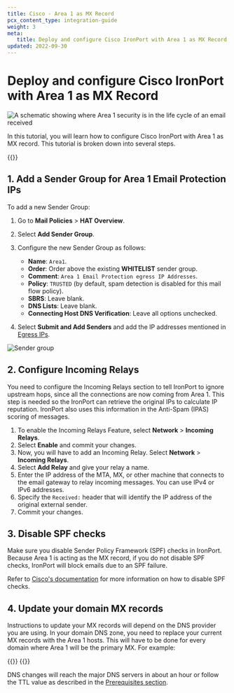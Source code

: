 ```yaml
---
title: Cisco - Area 1 as MX Record
pcx_content_type: integration-guide
weight: 3
meta:
   title: Deploy and configure Cisco IronPort with Area 1 as MX Record
updated: 2022-09-30
---
```


# Deploy and configure Cisco IronPort with Area 1 as MX Record

![A schematic showing where Area 1 security is in the life cycle of an email received](/images/email-security/deployment/inline-setup/cisco-area1-mx/cisco-area1-mx.png)

In this tutorial, you will learn how to configure Cisco IronPort with Area 1 as MX record. This tutorial is broken down into several steps.

{{<render file="_mx-deployment-prerequisites.md">}}

## 1. Add a Sender Group for Area 1 Email Protection IPs

To add a new Sender Group:

1. Go to **Mail Policies** > **HAT Overview**.

2. Select **Add Sender Group**.

3. Configure the new Sender Group as follows:
    * **Name**: `Area1`.
    * **Order**: Order above the existing **WHITELIST** sender group.
    * **Comment**: `Area 1 Email Protection egress IP Addresses`.
    * **Policy**: `TRUSTED` (by default, spam detection is disabled for this mail flow policy).
    * **SBRS**: Leave blank.
    * **DNS Lists**: Leave blank.
    * **Connecting Host DNS Verification**: Leave all options unchecked.

4. Select **Submit and Add Senders** and add the IP addresses mentioned in [Egress IPs](/email-security/deployment/inline/reference/egress-ips/).

![Sender group](/images/email-security/deployment/inline-setup/cisco-area1-mx/step1.png)

## 2. Configure Incoming Relays

You need to configure the Incoming Relays section to tell IronPort to ignore upstream hops, since all the connections are now coming from Area 1. This step is needed so the IronPort can retrieve the original IPs to calculate IP reputation. IronPort also uses this information in the Anti-Spam (IPAS) scoring of messages.

1. To enable the Incoming Relays Feature, select **Network** > **Incoming Relays**.
2. Select **Enable** and commit your changes.
3. Now, you will have to add an Incoming Relay. Select **Network** > **Incoming Relays**.
4. Select **Add Relay** and give your relay a name.
5. Enter the IP address of the MTA, MX, or other machine that connects to the email gateway to relay incoming messages. You can use IPv4 or IPv6 addresses.
6. Specify the `Received:` header that will identify the IP address of the original external sender.
7. Commit your changes.

## 3. Disable SPF checks

Make sure you disable Sender Policy Framework (SPF) checks in IronPort. Because Area 1 is acting as the MX record, if you do not disable SPF checks, IronPort will block emails due to an SPF failure.

Refer to [Cisco's documentation](https://www.cisco.com/c/en/us/support/docs/security/email-security-appliance/117973-faq-esa-00.html) for more information on how to disable SPF checks.

## 4. Update your domain MX records

Instructions to update your MX records will depend on the DNS provider you are using. In your domain DNS zone, you need to replace your current MX records with the Area 1 hosts. This will have to be done for every domain where Area 1 will be the primary MX. For example:

{{<render file="_mx-deployment-values.md">}}
{{<render file="_mx-geographic-locations.md">}}

DNS changes will reach the major DNS servers in about an hour or follow the TTL value as described in the [Prerequisites section](#prerequisites).


